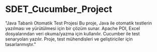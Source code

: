 # SDET_Cucumber_Project
"Java Tabanlı Otomatik Test Projesi  Bu proje, Java ile otomatik testlerin yazılması ve yürütülmesi için bir çözüm sunar. Apache POI, Excel dosyalarından veri okuma/yazma için kullanılır. Cucumber ile test senaryoları yazılır. Proje, test mühendisleri ve geliştiriciler için tasarlanmıştır."
